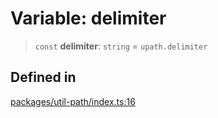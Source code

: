# Variable: delimiter

> `const` **delimiter**: `string` = `upath.delimiter`

## Defined in

[packages/util-path/index.ts:16](https://github.com/andreisergiu98/baeta/blob/e352a1ec749c5b23df693f5f8373ac0b75347349/packages/util-path/index.ts#L16)
